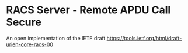 # RACS Server - Remote APDU Call Secure
An open implementation of the IETF draft 
https://tools.ietf.org/html/draft-urien-core-racs-00
